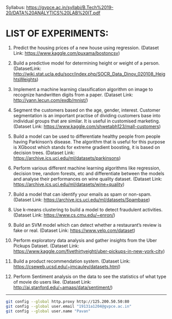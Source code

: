 Syllabus: https://gvpce.ac.in/syllabi/B.Tech%2019-20/DATA%20ANALYTICS%20LAB%20IT.pdf

# LIST OF EXPERIMENTS:
1. Predict the housing prices of a new house using regression.
(Dataset Link: https://www.kaggle.com/puxama/bostoncsv)

2. Build a predictive model for determining height or weight of a person.
(DatasetLink: http://wiki.stat.ucla.edu/socr/index.php/SOCR_Data_Dinov_020108_HeightsWeights)

3. Implement a machine learning classification algorithm on image to recognize handwritten digits from a paper.
(Dataset Link: http://yann.lecun.com/exdb/mnist/)

4. Segment the customers based on the age, gender, interest. Customer segmentation is an important practise of
dividing customers base into individual groups that are similar. It is useful in customised marketing.
(Dataset Link: https://www.kaggle.com/shwetabh123/mall-customers)
5. Build a model can be used to differentiate healthy people from people having Parkinson’s disease. The algorithm
that is useful for this purpose is XGboost which stands for extreme gradient boosting, it is based on decision
trees.
(Dataset Link: https://archive.ics.uci.edu/ml/datasets/parkinsons)
6. Perform various different machine learning algorithms like regression, decision tree, random forests, etc and
differentiate between the models and analyse their performances on wine quality dataset.
(Dataset Link: https://archive.ics.uci.edu/ml/datasets/wine+quality)
7. Build a model that can identify your emails as spam or non-spam.
(Dataset Link: https://archive.ics.uci.edu/ml/datasets/Spambase)
8. Use k-means clustering to build a model to detect fraudulent activities.
(Dataset Link: https://www.cs.cmu.edu/~enron/)
9. Build an SVM model which can detect whether a restaurant’s review is fake or real.
(Dataset Link: https://www.yelp.com/dataset)
10. Perform exploratory data analysis and gather insights from the Uber Pickups Dataset.
(Dataset Link: https://www.kaggle.com/fivethirtyeight/uber-pickups-in-new-york-city)
11. Build a product recommendation system.
(Dataset Link: https://cseweb.ucsd.edu/~jmcauley/datasets.html)
12. Perform Sentiment analysis on the data to see the statistics of what type of movie do users like.
(Dataset Link: http://ai.stanford.edu/~amaas/data/sentiment/)

---

```bash
git config --global http.proxy http://125.200.50.50:80
git config --global user.email "19131a1204@gvpce.ac.in"
git config --global user.name "Pavan"
```
